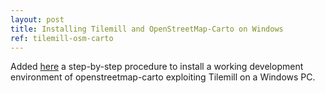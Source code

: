 ```yaml
---
layout: post
title: Installing Tilemill and OpenStreetMap-Carto on Windows
ref: tilemill-osm-carto
---
```


Added [here](tilemill-osm-carto) a step-by-step procedure to install a working development environment of openstreetmap-carto exploiting Tilemill on a Windows PC.